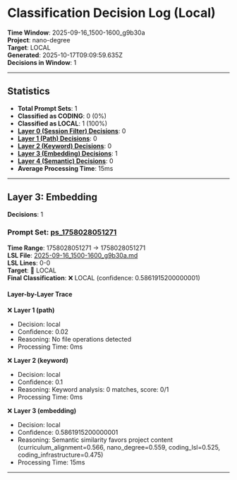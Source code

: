 # Classification Decision Log (Local)

**Time Window**: 2025-09-16_1500-1600_g9b30a<br>
**Project**: nano-degree<br>
**Target**: LOCAL<br>
**Generated**: 2025-10-17T09:09:59.635Z<br>
**Decisions in Window**: 1

---

## Statistics

- **Total Prompt Sets**: 1
- **Classified as CODING**: 0 (0%)
- **Classified as LOCAL**: 1 (100%)
- **[Layer 0 (Session Filter) Decisions](#layer-0-session-filter)**: 0
- **[Layer 1 (Path) Decisions](#layer-1-path)**: 0
- **[Layer 2 (Keyword) Decisions](#layer-2-keyword)**: 0
- **[Layer 3 (Embedding) Decisions](#layer-3-embedding)**: 1
- **[Layer 4 (Semantic) Decisions](#layer-4-semantic)**: 0
- **Average Processing Time**: 15ms

---

## Layer 3: Embedding

**Decisions**: 1

### Prompt Set: [ps_1758028051271](../../history/2025-09-16_1500-1600_g9b30a.md#ps_1758028051271)

**Time Range**: 1758028051271 → 1758028051271<br>
**LSL File**: [2025-09-16_1500-1600_g9b30a.md](../../history/2025-09-16_1500-1600_g9b30a.md#ps_1758028051271)<br>
**LSL Lines**: 0-0<br>
**Target**: 📍 LOCAL<br>
**Final Classification**: ❌ LOCAL (confidence: 0.5861915200000001)

#### Layer-by-Layer Trace

❌ **Layer 1 (path)**
- Decision: local
- Confidence: 0.02
- Reasoning: No file operations detected
- Processing Time: 0ms

❌ **Layer 2 (keyword)**
- Decision: local
- Confidence: 0.1
- Reasoning: Keyword analysis: 0 matches, score: 0/1
- Processing Time: 0ms

❌ **Layer 3 (embedding)**
- Decision: local
- Confidence: 0.5861915200000001
- Reasoning: Semantic similarity favors project content (curriculum_alignment=0.566, nano_degree=0.559, coding_lsl=0.525, coding_infrastructure=0.475)
- Processing Time: 15ms

---

